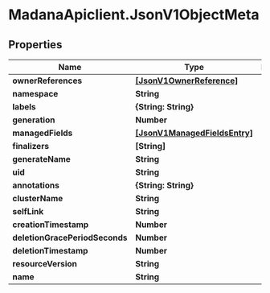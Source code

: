 # MadanaApiclient.JsonV1ObjectMeta

## Properties

Name | Type | Description | Notes
------------ | ------------- | ------------- | -------------
**ownerReferences** | [**[JsonV1OwnerReference]**](JsonV1OwnerReference.md) |  | [optional] 
**namespace** | **String** |  | [optional] 
**labels** | **{String: String}** |  | [optional] 
**generation** | **Number** |  | [optional] 
**managedFields** | [**[JsonV1ManagedFieldsEntry]**](JsonV1ManagedFieldsEntry.md) |  | [optional] 
**finalizers** | **[String]** |  | [optional] 
**generateName** | **String** |  | [optional] 
**uid** | **String** |  | [optional] 
**annotations** | **{String: String}** |  | [optional] 
**clusterName** | **String** |  | [optional] 
**selfLink** | **String** |  | [optional] 
**creationTimestamp** | **Number** |  | [optional] 
**deletionGracePeriodSeconds** | **Number** |  | [optional] 
**deletionTimestamp** | **Number** |  | [optional] 
**resourceVersion** | **String** |  | [optional] 
**name** | **String** |  | [optional] 



